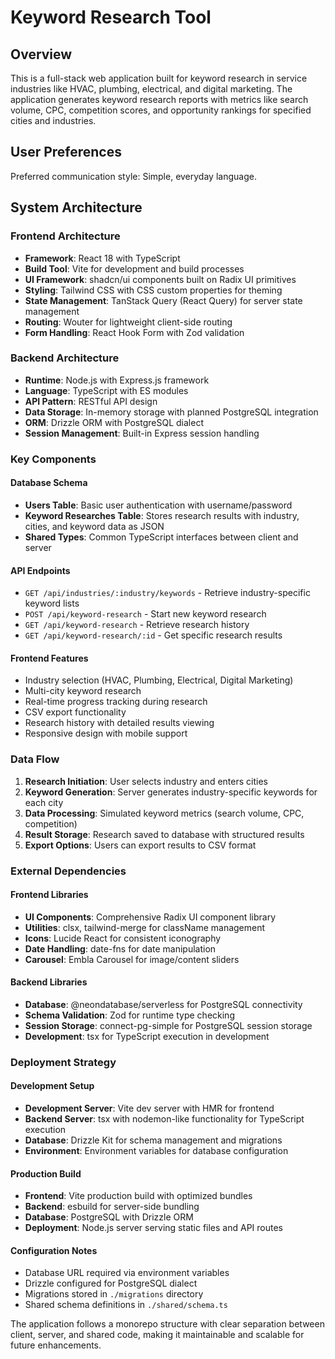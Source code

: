# Keyword Research Tool

## Overview

This is a full-stack web application built for keyword research in service industries like HVAC, plumbing, electrical, and digital marketing. The application generates keyword research reports with metrics like search volume, CPC, competition scores, and opportunity rankings for specified cities and industries.

## User Preferences

Preferred communication style: Simple, everyday language.

## System Architecture

### Frontend Architecture
- **Framework**: React 18 with TypeScript
- **Build Tool**: Vite for development and build processes
- **UI Framework**: shadcn/ui components built on Radix UI primitives
- **Styling**: Tailwind CSS with CSS custom properties for theming
- **State Management**: TanStack Query (React Query) for server state management
- **Routing**: Wouter for lightweight client-side routing
- **Form Handling**: React Hook Form with Zod validation

### Backend Architecture
- **Runtime**: Node.js with Express.js framework
- **Language**: TypeScript with ES modules
- **API Pattern**: RESTful API design
- **Data Storage**: In-memory storage with planned PostgreSQL integration
- **ORM**: Drizzle ORM with PostgreSQL dialect
- **Session Management**: Built-in Express session handling

### Key Components

#### Database Schema
- **Users Table**: Basic user authentication with username/password
- **Keyword Researches Table**: Stores research results with industry, cities, and keyword data as JSON
- **Shared Types**: Common TypeScript interfaces between client and server

#### API Endpoints
- `GET /api/industries/:industry/keywords` - Retrieve industry-specific keyword lists
- `POST /api/keyword-research` - Start new keyword research
- `GET /api/keyword-research` - Retrieve research history
- `GET /api/keyword-research/:id` - Get specific research results

#### Frontend Features
- Industry selection (HVAC, Plumbing, Electrical, Digital Marketing)
- Multi-city keyword research
- Real-time progress tracking during research
- CSV export functionality
- Research history with detailed results viewing
- Responsive design with mobile support

### Data Flow

1. **Research Initiation**: User selects industry and enters cities
2. **Keyword Generation**: Server generates industry-specific keywords for each city
3. **Data Processing**: Simulated keyword metrics (search volume, CPC, competition)
4. **Result Storage**: Research saved to database with structured results
5. **Export Options**: Users can export results to CSV format

### External Dependencies

#### Frontend Libraries
- **UI Components**: Comprehensive Radix UI component library
- **Utilities**: clsx, tailwind-merge for className management
- **Icons**: Lucide React for consistent iconography
- **Date Handling**: date-fns for date manipulation
- **Carousel**: Embla Carousel for image/content sliders

#### Backend Libraries
- **Database**: @neondatabase/serverless for PostgreSQL connectivity
- **Schema Validation**: Zod for runtime type checking
- **Session Storage**: connect-pg-simple for PostgreSQL session storage
- **Development**: tsx for TypeScript execution in development

### Deployment Strategy

#### Development Setup
- **Development Server**: Vite dev server with HMR for frontend
- **Backend Server**: tsx with nodemon-like functionality for TypeScript execution
- **Database**: Drizzle Kit for schema management and migrations
- **Environment**: Environment variables for database configuration

#### Production Build
- **Frontend**: Vite production build with optimized bundles
- **Backend**: esbuild for server-side bundling
- **Database**: PostgreSQL with Drizzle ORM
- **Deployment**: Node.js server serving static files and API routes

#### Configuration Notes
- Database URL required via environment variables
- Drizzle configured for PostgreSQL dialect
- Migrations stored in `./migrations` directory
- Shared schema definitions in `./shared/schema.ts`

The application follows a monorepo structure with clear separation between client, server, and shared code, making it maintainable and scalable for future enhancements.